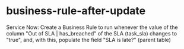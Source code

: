 # business-rule-after-update
Service Now: Create a Business Rule to run whenever the value of the column "Out of SLA | has_breached" of the SLA (task_sla) changes to "true", and, with this, populate the field "SLA is late?" (parent table)
